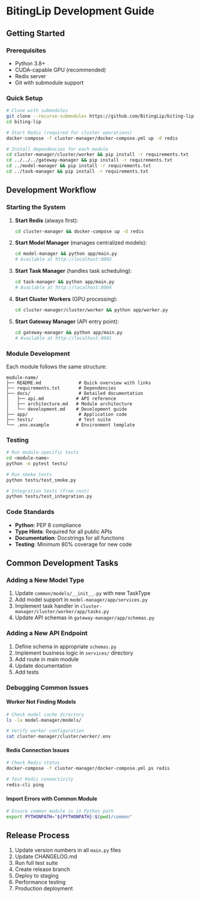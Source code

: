 # BitingLip Development Guide

## Getting Started

### Prerequisites
- Python 3.8+
- CUDA-capable GPU (recommended)
- Redis server
- Git with submodule support

### Quick Setup

```bash
# Clone with submodules
git clone --recurse-submodules https://github.com/BitingLip/biting-lip.git
cd biting-lip

# Start Redis (required for cluster operations)
docker-compose -f cluster-manager/docker-compose.yml up -d redis

# Install dependencies for each module
cd cluster-manager/cluster/worker && pip install -r requirements.txt
cd ../../../gateway-manager && pip install -r requirements.txt
cd ../model-manager && pip install -r requirements.txt
cd ../task-manager && pip install -r requirements.txt
```

## Development Workflow

### Starting the System

1. **Start Redis** (always first):
   ```bash
   cd cluster-manager && docker-compose up -d redis
   ```

2. **Start Model Manager** (manages centralized models):
   ```bash
   cd model-manager && python app/main.py
   # Available at http://localhost:8002
   ```

3. **Start Task Manager** (handles task scheduling):
   ```bash
   cd task-manager && python app/main.py
   # Available at http://localhost:8004
   ```

4. **Start Cluster Workers** (GPU processing):
   ```bash
   cd cluster-manager/cluster/worker && python app/worker.py
   ```

5. **Start Gateway Manager** (API entry point):
   ```bash
   cd gateway-manager && python app/main.py
   # Available at http://localhost:8001
   ```

### Module Development

Each module follows the same structure:
```
module-name/
├── README.md              # Quick overview with links
├── requirements.txt       # Dependencies
├── docs/                  # Detailed documentation
│   ├── api.md            # API reference
│   ├── architecture.md   # Module architecture
│   └── development.md    # Development guide
├── app/                   # Application code
├── tests/                 # Test suite
└── .env.example          # Environment template
```

### Testing

```bash
# Run module-specific tests
cd <module-name>
python -m pytest tests/

# Run smoke tests
python tests/test_smoke.py

# Integration tests (from root)
python tests/test_integration.py
```

### Code Standards

- **Python**: PEP 8 compliance
- **Type Hints**: Required for all public APIs
- **Documentation**: Docstrings for all functions
- **Testing**: Minimum 80% coverage for new code

## Common Development Tasks

### Adding a New Model Type

1. Update `common/models/__init__.py` with new TaskType
2. Add model support in `model-manager/app/services.py`
3. Implement task handler in `cluster-manager/cluster/worker/app/tasks.py`
4. Update API schemas in `gateway-manager/app/schemas.py`

### Adding a New API Endpoint

1. Define schema in appropriate `schemas.py`
2. Implement business logic in `services/` directory
3. Add route in main module
4. Update documentation
5. Add tests

### Debugging Common Issues

#### Worker Not Finding Models
```bash
# Check model cache directory
ls -la model-manager/models/

# Verify worker configuration
cat cluster-manager/cluster/worker/.env
```

#### Redis Connection Issues
```bash
# Check Redis status
docker-compose -f cluster-manager/docker-compose.yml ps redis

# Test Redis connectivity
redis-cli ping
```

#### Import Errors with Common Module
```bash
# Ensure common module is in Python path
export PYTHONPATH="${PYTHONPATH}:$(pwd)/common"
```

## Release Process

1. Update version numbers in all `main.py` files
2. Update CHANGELOG.md
3. Run full test suite
4. Create release branch
5. Deploy to staging
6. Performance testing
7. Production deployment
